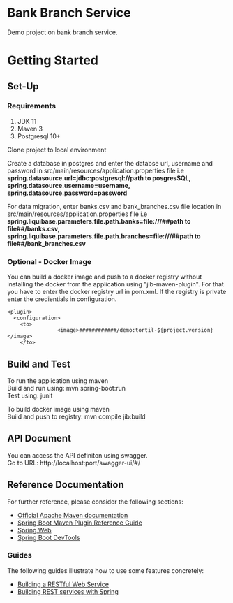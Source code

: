# Bank Branch Service
Demo project on bank branch service.

# Getting Started

## Set-Up

### Requirements
1. JDK 11
2. Maven 3
3. Postgresql 10+

Clone project to local environment

Create a database in postgres and enter the databse url, username and password in src/main/resources/application.properties file i.e **spring.datasource.url=jdbc:postgresql://path to posgresSQL, spring.datasource.username=username, spring.datasource.password=password**

For data migration, enter banks.csv and bank_branches.csv file location in src/main/resources/application.properties file i.e **spring.liquibase.parameters.file.path.banks=file:///##path to file##/banks.csv, spring.liquibase.parameters.file.path.branches=file:///##path to file##/bank_branches.csv**

### Optional - Docker Image
You can build a docker image and push to a docker registry without installing the docker from the application using "jib-maven-plugin". For that you have to enter the docker registry url in pom.xml. If the registry is private enter the credientials in configuration.
```
<plugin> 
  <configuration> 
    <to>
				<image>############/demo:tortil-${project.version}</image>
    </to>
```

## Build and Test
To run the application using maven<br>
Build and run using: mvn spring-boot:run<br>
Test using: junit<br>

To build docker image using maven<br>
Build and push to registry: mvn compile jib:build

## API Document

You can access the API definiton using swagger.<br>
Go to URL: http://localhost:port/swagger-ui/#/

## Reference Documentation
For further reference, please consider the following sections:

* [Official Apache Maven documentation](https://maven.apache.org/guides/index.html)
* [Spring Boot Maven Plugin Reference Guide](https://docs.spring.io/spring-boot/docs/2.4.5/maven-plugin/reference/html/)
* [Spring Web](https://docs.spring.io/spring-boot/docs/2.4.5/reference/htmlsingle/#boot-features-developing-web-applications)
* [Spring Boot DevTools](https://docs.spring.io/spring-boot/docs/2.4.5/reference/htmlsingle/#using-boot-devtools)

### Guides
The following guides illustrate how to use some features concretely:

* [Building a RESTful Web Service](https://spring.io/guides/gs/rest-service/)
* [Building REST services with Spring](https://spring.io/guides/tutorials/bookmarks/)
